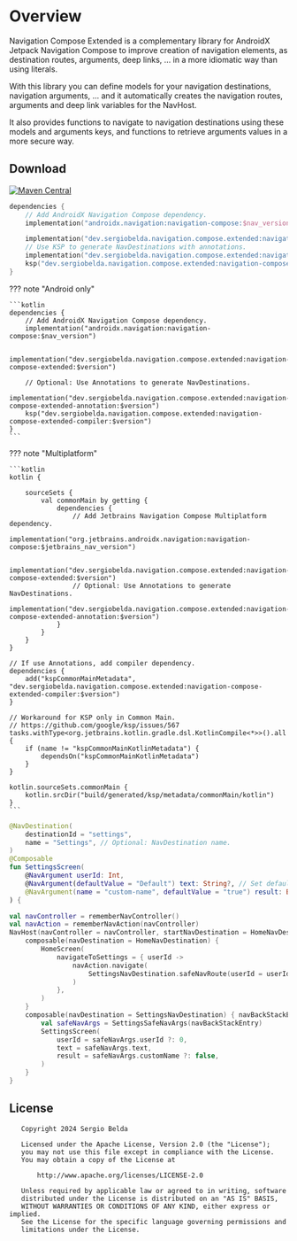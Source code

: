 # Overview

Navigation Compose Extended is a complementary library for AndroidX Jetpack Navigation Compose to 
improve creation of navigation elements, as destination routes, arguments, deep links, … in a 
more idiomatic way than using literals.

With this library you can define models for your navigation destinations, navigation arguments, ...
and it automatically creates the navigation routes, arguments and deep link variables for the NavHost.

It also provides functions to navigate to navigation destinations using these models and arguments 
keys, and functions to retrieve arguments values in a more secure way.

## Download

[![Maven Central](https://img.shields.io/maven-central/v/dev.sergiobelda.navigation.compose.extended/navigation-compose-extended)](https://search.maven.org/search?q=g:dev.sergiobelda.navigation.compose.extended)

```kotlin
dependencies {
    // Add AndroidX Navigation Compose dependency.
    implementation("androidx.navigation:navigation-compose:$nav_version")

    implementation("dev.sergiobelda.navigation.compose.extended:navigation-compose-extended:$version")
    // Use KSP to generate NavDestinations with annotations.
    implementation("dev.sergiobelda.navigation.compose.extended:navigation-compose-extended-compiler:$version")
    ksp("dev.sergiobelda.navigation.compose.extended:navigation-compose-extended-compiler:$version")
}
```

??? note "Android only"

    ```kotlin
    dependencies {
        // Add AndroidX Navigation Compose dependency.
        implementation("androidx.navigation:navigation-compose:$nav_version")
    
        implementation("dev.sergiobelda.navigation.compose.extended:navigation-compose-extended:$version") 
        
        // Optional: Use Annotations to generate NavDestinations.
        implementation("dev.sergiobelda.navigation.compose.extended:navigation-compose-extended-annotation:$version")
        ksp("dev.sergiobelda.navigation.compose.extended:navigation-compose-extended-compiler:$version")
    }
    ```

??? note "Multiplatform"

    ```kotlin
    kotlin {
    
        sourceSets {
            val commonMain by getting {
                dependencies {
                    // Add Jetbrains Navigation Compose Multiplatform dependency.
                    implementation("org.jetbrains.androidx.navigation:navigation-compose:$jetbrains_nav_version")
    
                    implementation("dev.sergiobelda.navigation.compose.extended:navigation-compose-extended:$version")
                    // Optional: Use Annotations to generate NavDestinations.
                    implementation("dev.sergiobelda.navigation.compose.extended:navigation-compose-extended-annotation:$version")
                }
            }
        }
    }
    
    // If use Annotations, add compiler dependency.
    dependencies {
        add("kspCommonMainMetadata", "dev.sergiobelda.navigation.compose.extended:navigation-compose-extended-compiler:$version")
    }
    
    // Workaround for KSP only in Common Main.
    // https://github.com/google/ksp/issues/567
    tasks.withType<org.jetbrains.kotlin.gradle.dsl.KotlinCompile<*>>().all {
        if (name != "kspCommonMainKotlinMetadata") {
            dependsOn("kspCommonMainKotlinMetadata")
        }
    }
    
    kotlin.sourceSets.commonMain {
        kotlin.srcDir("build/generated/ksp/metadata/commonMain/kotlin")
    }
    ```

```kotlin
@NavDestination(
    destinationId = "settings",
    name = "Settings", // Optional: NavDestination name.
)
@Composable
fun SettingsScreen(
    @NavArgument userId: Int,
    @NavArgument(defaultValue = "Default") text: String?, // Set default value for the NavArgument.
    @NavArgument(name = "custom-name", defaultValue = "true") result: Boolean, // Set a custom NavArgument name.
) {
```

```kotlin
val navController = rememberNavController()
val navAction = rememberNavAction(navController)
NavHost(navController = navController, startNavDestination = HomeNavDestination) {
    composable(navDestination = HomeNavDestination) {
        HomeScreen(
            navigateToSettings = { userId ->
                navAction.navigate(
                    SettingsNavDestination.safeNavRoute(userId = userId)
                )
            },
        )
    }
    composable(navDestination = SettingsNavDestination) { navBackStackEntry ->
        val safeNavArgs = SettingsSafeNavArgs(navBackStackEntry)
        SettingsScreen(
            userId = safeNavArgs.userId ?: 0,
            text = safeNavArgs.text,
            result = safeNavArgs.customName ?: false,
        )
    }
}
```

## License

```
   Copyright 2024 Sergio Belda

   Licensed under the Apache License, Version 2.0 (the "License");
   you may not use this file except in compliance with the License.
   You may obtain a copy of the License at

       http://www.apache.org/licenses/LICENSE-2.0

   Unless required by applicable law or agreed to in writing, software
   distributed under the License is distributed on an "AS IS" BASIS,
   WITHOUT WARRANTIES OR CONDITIONS OF ANY KIND, either express or implied.
   See the License for the specific language governing permissions and
   limitations under the License.
```
